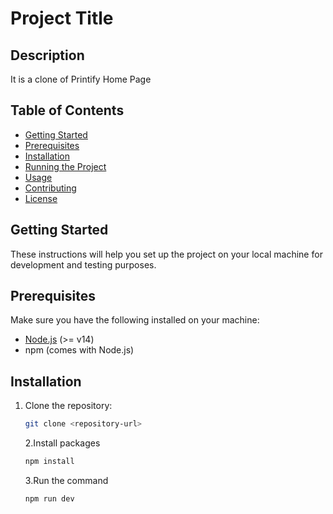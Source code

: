 # Project Title

## Description

It is a clone of Printify Home Page

## Table of Contents

- [Getting Started](#getting-started)
- [Prerequisites](#prerequisites)
- [Installation](#installation)
- [Running the Project](#running-the-project)
- [Usage](#usage)
- [Contributing](#contributing)
- [License](#license)

## Getting Started

These instructions will help you set up the project on your local machine for development and testing purposes.

## Prerequisites

Make sure you have the following installed on your machine:

- [Node.js](https://nodejs.org/) (>= v14)
- npm (comes with Node.js)

## Installation

1. Clone the repository:

   ```bash
   git clone <repository-url>
   ```

   2.Install packages

   ```bash
   npm install

   ```

   3.Run the command

   ```bash
   npm run dev
   ```
